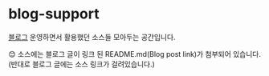 # blog-support
[블로그](https://empty-castle.tistory.com/) 운영하면서 활용했던 소스들 모아두는 공간입니다. 

:blush: 소스에는 블로그 글이 링크 된 README.md(Blog post link)가 첨부되어 있습니다.(반대로 블로그 글에는 소스 링크가 걸려있습니다.) 
